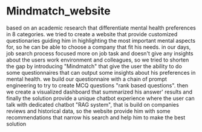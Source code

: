 # Mindmatch_website

based on an academic research that differentiate mental health preferences in 8 categories. we tried to create a website that provide customized questionaries guiding him in highlighting the most important mental aspects for, so he can be able to choose a company that fit his needs.
in our days, job search process focused more on job task and doesn't give any insights about the users work environment and colleagues, so we tried to shorten the gap by introducing "Mindmatch" that give the user the ability to do some questionnaires that can output some insights about his preferences in mental health.
we build our questionnaire with a chain of prompt engineering to try to create MCQ questions "rank based questions".
then we create a visualized dashboard that summarized his answer' results and finally the solution provide a unique chatbot experience where the user can talk with dedicated chatbot "RAG system", that is build on companies reviews and historical data, so the website provide him with some recommendations that narrow his search and help him to make the best solution
